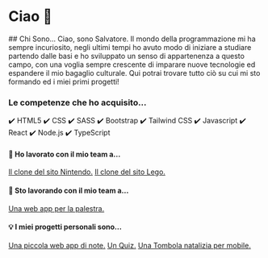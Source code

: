 # Ciao 👋
## Chi Sono...
Ciao, sono Salvatore.
Il mondo della programmazione mi ha sempre incuriosito, negli ultimi tempi ho avuto modo di iniziare a studiare partendo dalle basi e ho sviluppato un senso di appartenenza a questo campo, con una voglia sempre crescente di imparare nuove tecnologie ed espandere il mio bagaglio culturale.
Qui potrai trovare tutto ciò su cui mi sto formando ed i miei primi progetti!
### Le competenze che ho acquisito...

✔️ HTML5
✔️ CSS
✔️ SASS
✔️ Bootstrap
✔️ Tailwind CSS
✔️ Javascript
✔️ React
✔️ Node.js
✔️ TypeScript

#### 🍻 Ho lavorato con il mio team a...
[Il clone del sito Nintendo.](https://github.com/SalvatoreVella/Progetto-Nintendo-team-2)
[Il clone del sito Lego.](https://github.com/ChiaraArrivas/Develhope-Lego-Clone.git)

#### 🍻 Sto lavorando con il mio team a...
[Una web app per la palestra.](https://github.com/Camilla-Scarton/Final-Project-Develhope.git)

#### 💡 I miei progetti personali sono...
[Una piccola web app di note.](https://github.com/SalvatoreVella/Progetti-Personali.git)
[Un Quiz.](https://github.com/SalvatoreVella/Progetti-Personali.git)
[Una Tombola natalizia per mobile.](https://github.com/SalvatoreVella/Tombola)
